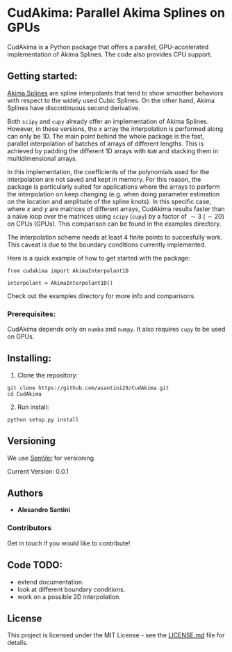 # CudAkima: Parallel Akima Splines on GPUs

CudAkima is a Python package that offers a parallel, GPU-accelerated implementation of Akima Splines. The code also provides CPU support. 

## Getting started:

[Akima Splines](https://en.wikipedia.org/wiki/Akima_spline) are spline interpolants that tend to show smoother behaviors with respect to the widely used Cubic Splines. On the other hand, Akima Splines have discontinuous second derivative.

Both `scipy` and `cupy` already offer an implementation of Akima Splines. However, in these versions, the $x$ array the interpolation is performed along can only be 1D. The main point behind the whole package is the fast, parallel interpolation of batches of arrays of different lengths. This is achieved by padding the different 1D arrays with `NaN` and stacking them in multidimensional arrays.

In this implementation, the coefficients of the polynomials used for the interpolation are not saved and kept in memory. For this reason, the package is particularly suited for applications where the arrays to perform the interpolation on keep changing (e.g. when doing parameter estimation on the location and amplitude of the spline knots). In this specific case, where $x$ and $y$ are matrices of different arrays, CudAkima results faster than a naive loop over the matrices using `scipy` (`cupy`) by a factor of $\sim 3$ ($\sim 20$) on CPUs (GPUs). This comparison can be found in the examples directory.

The interpolation scheme needs at least 4 finite points to succesfully work. This caveat is due to the boundary conditions currently implemented.

 Here is a quick example of how to get started with the package:
```
from cudakima import AkimaInterpolant1D

interpolant = AkimaInterpolant1D()
```
Check out the examples directory for more info and comparisons.

### Prerequisites:

CudAkima depends only on `numba` and `numpy`. It also requires `cupy` to be used on GPUs.

## Installing:
1. Clone the repository:
 ```
 git clone https://github.com/asantini29/CudAkima.git
 cd CudAkima
 ```
2. Run install:
 ```
 python setup.py install
 ```

## Versioning

We use [SemVer](http://semver.org/) for versioning. 

Current Version: 0.0.1

## Authors

* **Alesandro Santini**

### Contributors

Get in touch if you would like to contribute!

## Code TODO:
* extend documentation.
* look at different boundary conditions.
* work on a possible 2D interpolation.

## License

This project is licensed under the MIT License - see the [LICENSE.md](LICENSE) file for details.
